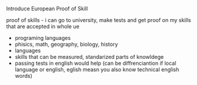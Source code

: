Introduce European Proof of Skill

 proof of skills - i can go to university, make tests and get proof on my skills that are accepted in whole ue
 * programing languages
 * phisics, math, geography, biology, history
 * languages
 * skills that can be measured, standarized parts of knowldege
 * passing tests in english would help (can be diffrenciantion if local language or english, eglish measn you also know technical english words)